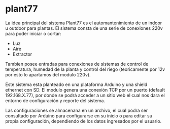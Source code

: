 # plant77
La idea principal del sistema Plant77 es el automantenimiento de un indoor u outdoor para plantas.
El sistema consta de una serie de conexiones 220v para poder iniciar o cortar:
- Luz
- Aire
- Extractor

Tambien posee entradas para conexiones de sistemas de control de temperatura, humedad de la planta y control del riego (teoricamente por 12v por esto lo apartamos del modulo 220v).

Este sistema esta planteado en una plataforma Arduino y una shield ethernet con SD. El modulo genera una conexión TCP por un puerto (default 192.168.X.77), por donde se podrá acceder a un sitio web el cual nos dara el entorno de configuración y reporte del sistema.

Las configuraciones se almacenana en un archivo, el cual podra ser consultado por Arduino para configurarse en su inicio o para editar su propia configuración, dependiendo de los datos ingresados por el usuario.